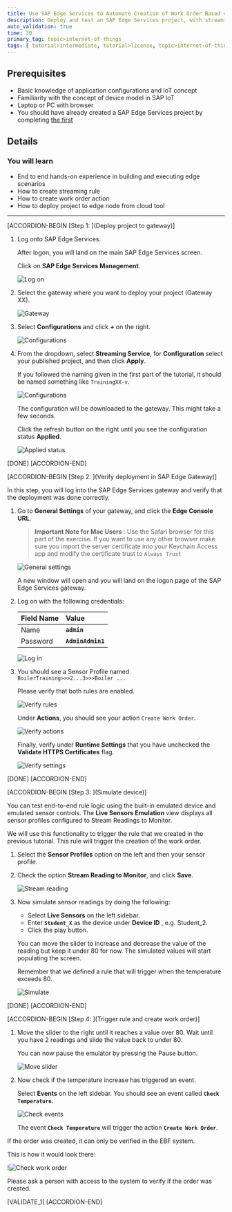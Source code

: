 ```yaml
---
title: Use SAP Edge Services to Automate Creation of Work Order Based on IoT Data (part 2, deploy and test)
description: Deploy and test an SAP Edge Services project, with streaming rules based on Iot data, that will automate creating a work order in S/4HANA.
auto_validation: true
time: 30
primary_tag: topic>internet-of-things
tags: [ tutorial>intermediate, tutorial>license, topic>internet-of-things, topic>cloud, products>sap-leonardo-iot, products>sap-edge-services, products>sap-cloud-platform-internet-of-things, products>sap-cloud-platform, products>sap-s-4hana]
---
```


## Prerequisites
- Basic knowledge of application configurations and IoT concept
- Familiarity with the concept of device model in SAP IoT
- Laptop or PC with browser
- You should have already created a SAP Edge Services project by completing [the first](iot-edge-plant-maintenance-1)

## Details
### You will learn
- End to end hands-on experience in building and executing edge scenarios
- How to create streaming rule
- How to create work order action
- How to deploy project to edge node from cloud tool

---

[ACCORDION-BEGIN [Step 1: ](Deploy project to gateway)]


1. Log onto SAP Edge Services.

    After logon, you will land on the main SAP Edge Services screen.

    Click on **SAP Edge Services Management**.

    ![Log on](1.png)

2. Select the gateway where you want to deploy your project (Gateway XX).

    ![Gateway](2.png)

3. Select **Configurations** and click **+** on the right.

    ![Configurations](3.png)

4. From the dropdown, select **Streaming Service**, for **Configuration** select your published project, and then click **Apply**.

    If you followed the naming given in the first part of the tutorial, it should be named something like  `TrainingXX-v`.

    ![Configurations](4.png)

    The configuration will be downloaded to the gateway. This might take a few seconds.

    Click the refresh button on the right until you see the configuration status **Applied**.

    ![Applied status](5.png)


[DONE]
[ACCORDION-END]

[ACCORDION-BEGIN [Step 2: ](Verify deployment in SAP Edge Gateway)]

In this step, you will log into the SAP Edge Services gateway and verify that the deployment was done correctly.

1. Go to **General Settings** of your gateway, and click the **Edge Console URL**.

    > **Important Note for Mac Users** : Use the Safari browser for this part of the exercise. If you want to use any other browser make sure you import the server certificate into your Keychain  Access app and modify the certificate trust to `Always Trust`

    ![General settings](6.png)

    A new window will open and you will land on the logon page of the SAP Edge Services gateway.

2. Log on with the following credentials:

    |  Field Name     | Value
    |  :------------- | :-------------
    |  Name    | **`admin`**
    |  Password    | **`AdminAdmin1`**

    ![Log in](7.png)

3. You should see a Sensor Profile named `BoilerTraining>>>2...3>>>Boiler ...`

    Please verify that both rules are enabled.

    ![Verify rules](7_1.png)

    Under **Actions**, you should see your action `Create Work Order`.

    ![Verify actions](7_2.png)

    Finally, verify under **Runtime Settings** that you have unchecked the **Validate HTTPS Certificates** flag.

    ![Verify settings](7_3.png)

[DONE]
[ACCORDION-END]




[ACCORDION-BEGIN [Step 3: ](Simulate device)]

You can test end-to-end rule logic using the built-in emulated device and emulated sensor controls. The **Live Sensors Emulation** view displays all sensor profiles configured to Stream Readings to Monitor.

We will use this functionality to trigger the rule that we created in the previous tutorial. This rule will trigger the creation of the work order.

1. Select the **Sensor Profiles** option on the left and then your sensor profile.

2. Check the option **Stream Reading to Monitor**, and click **Save**.

    ![Stream reading](8.png)

3. Now simulate sensor readings by doing the following:

    - Select **Live Sensors** on the left sidebar.
    - Enter  **`Student_X`** as the device under **Device ID** , e.g. Student_2.
    - Click the play button.

    You can move the slider to increase and decrease the value of the reading but keep it under 80 for now. The simulated values will start populating the screen.

    Remember that we defined a rule that will trigger when the temperature exceeds 80.

    ![Simulate](9.png)

[DONE]
[ACCORDION-END]

[ACCORDION-BEGIN [Step 4: ](Trigger rule and create work order)]

1. Move the slider to the right until it reaches a value over 80. Wait until you have 2 readings and slide the value back to under 80.

    You can now pause the emulator by pressing the Pause button.

    ![Move slider](10.png)

2. Now check if the temperature increase has triggered an event.

    Select **Events** on the left sidebar. You should see an event called  **`Check Temperature`**.

    ![Check events](11.png)

    The event **`Check Temperature`** will trigger the action **`Create Work Order`**.

If the order was created, it can only be verified in the EBF system.

This is how it would look there:

!![Check work order](12.png)

Please ask a person with access to the system to verify if the order was created.

[VALIDATE_1]
[ACCORDION-END]
